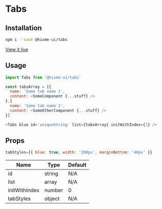 # Tabs

## Installation

```bash
npm i --save @hixme-ui/tabs
```
[View it live](https://hixme.github.io/hixme-ui/tabs)

## Usage

```js
import Tabs from '@hixme-ui/tabs'

const tabsArray = [{
  name: 'Some tab name 1',
  content: <SomeComponent {...stuff} />
},{
  name: 'Some tab name 2',
  content: <SomeOtherComponent {...stuff} />
}]

<Tabs blue id='uniqueString' list={tabsArray} initWithIndex={1} />
```

## Props
```js
tabStyles={{ blue: true, width: '200px', marginBottom: '40px' }}
```

| Name            | Type        | Default        |
| --------------- | ----------- | -------------- |
| id              | string      | N/A            |
| list            | array       | N/A            |
| initWithIndex   | number      | 0              |
| tabStyles       | object      | N/A            |
